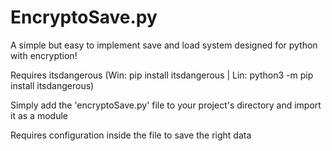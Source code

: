 # EncryptoSave.py
A simple but easy to implement save and load system designed for python with encryption!

Requires itsdangerous (Win: pip install itsdangerous | Lin: python3 -m pip install itsdangerous)

Simply add the 'encryptoSave.py' file to your project's directory and import it as a module

Requires configuration inside the file to save the right data
